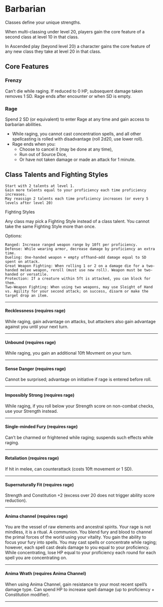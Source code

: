 # Barbarian

Classes define your unique strengths.

When multi-classing under level 20, players gain the core feature of a second class at level 10 in that class.

In Ascended play (beyond level 20) a character gains the core feature of any new class they take at level 20 in that class.

## Core Features

### Frenzy

Can’t die while raging. If reduced to 0 HP, subsequent damage taken removes 1 SD. Rage ends after encounter or when SD is empty.


### Rage

Spend 2 SD (or equivalent) to enter Rage at any time and gain access to barbarian abilities.

- While raging, you cannot cast concentration spells, and all other spellcasting is rolled with disadvantage (roll 2d20, use lower roll).
- Rage ends when you:
    - Choose to cancel it (may be done at any time),
    - Run out of Source Dice,
    - Or have not taken damage or made an attack for 1 minute.
 
## Class Talents and Fighting Styles

    Start with 2 talents at level 1.
    Gain more talents equal to your proficiency each time proficiency increases.
    May reassign 2 talents each time proficiency increases (or every 5 levels after level 20)

Fighting Styles

Any class may pick a Fighting Style instead of a class talent. You cannot take the same Fighting Style more than once.

Options:

    Ranged: Increase ranged weapon range by 10ft per proficiency.
    Defense: While wearing armor, decrease damage by proficiency an extra time.
    Dueling: One-handed weapon + empty offhand—add damage equal to SD spent on attack.
    Great Weapon Fighting: When rolling 1 or 2 on a damage die for a two-handed melee weapon, reroll (must use new roll). Weapon must be two-handed or versatile.
    Protection: If a creature within 5ft is attacked, you can block for them.
    Two-Weapon Fighting: When using two weapons, may use Sleight of Hand vs. Agility for your second attack; on success, disarm or make the target drop an item.


---

#### Recklessness (requires rage)
While raging, gain advantage on attacks, but attackers also gain advantage against you until your next turn.

---

#### Unbound (requires rage)
While raging, you gain an additional 10ft Movment on your turn.

---

#### Sense Danger (requires rage)
Cannot be surprised; advantage on initiative if rage is entered before roll.

---

#### Impossibly Strong (requires rage)
While raging, if you roll below your Strength score on non-combat checks, use your Strength instead.

---

#### Single-minded Fury (requires rage)
Can’t be charmed or frightened while raging; suspends such effects while raging.

---

#### Retaliation (requires rage)
If hit in melee, can counterattack (costs 10ft movement or 1 SD).

---

#### Supernaturally Fit (requires rage)
Strength and Constitution +2 (excess over 20 does not trigger ability score reduction).

---

#### Anima channel (requires rage)
You are the vessel of raw elements and ancestral spirits. Your rage is not mindless, it is a ritual. A communion. You blend fury and blood to channel the primal forces of the world using your vitality. You gain the ability to focus your fury into spells. You may cast spells or concentrate while raging; however, each spell cast deals damage to you equal to your proficiency. While concentrating, lose HP equal to your proficiency each round for each spell you are concentrating on.

---

#### Anima Wrath (requires Anima Channel)
When using Anima Channel, gain resistance to your most recent spell’s damage type. Can spend HP to increase spell damage (up to proficiency + Constitution modifier).

---
